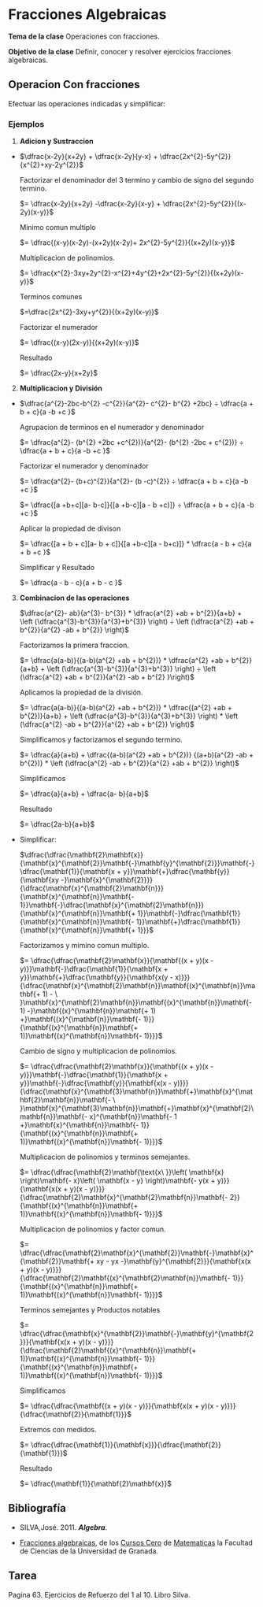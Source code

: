 # Fracciones Algebraicas

**Tema de la clase** Operaciones con fracciones.    

**Objetivo de la clase** Definir, conocer y resolver ejercicios fracciones algebraicas.  


## Operacion Con fracciones

Efectuar las operaciones indicadas y simplificar:

### Ejemplos

1. **Adicion y Sustraccion**

- $\dfrac{x-2y}{x+2y} + \dfrac{x-2y}{y-x} + \dfrac{2x^{2}-5y^{2}}{x^{2}+xy-2y^{2}}$

    Factorizar el denominador del 3 termino y cambio de signo del segundo termino.

    $= \dfrac{x-2y}{x+2y} -\dfrac{x-2y}{x-y} + \dfrac{2x^{2}-5y^{2}}{(x-2y)(x-y)}$

    Minimo comun multiplo 

    $= \dfrac{(x-y)(x-2y)-(x+2y)(x-2y)+ 2x^{2}-5y^{2}}{(x+2y)(x-y)}$

    Multiplicacion de polinomios.

    $= \dfrac{x^{2}-3xy+2y^{2}-x^{2}+4y^{2}+2x^{2}-5y^{2}}{(x+2y)(x-y)}$

    Terminos comunes

    $=\dfrac{2x^{2}-3xy+y^{2}}{(x+2y)(x-y)}$

    Factorizar el numerador 

    $= \dfrac{(x-y)(2x-y)}{(x+2y)(x-y)}$

    Resultado

    $= \dfrac{2x-y}{x+2y}$

2. **Multiplicacion y División**

- $\dfrac{a^{2}-2bc-b^{2} -c^{2}}{a^{2}- c^{2}- b^{2} +2bc} ÷ \dfrac{a + b + c}{a -b +c }$

    Agrupacion de terminos en el numerador y denominador 

    $= \dfrac{a^{2}- (b^{2} +2bc +c^{2})}{a^{2}- (b^{2} -2bc + c^{2})} ÷ \dfrac{a + b + c}{a -b +c }$

    Factorizar el numerador y denominador

    $= \dfrac{a^{2}- (b+c)^{2}}{a^{2}- (b -c)^{2}} ÷ \dfrac{a + b + c}{a -b +c }$

     $= \dfrac{[a +b+c][a- b-c]}{[a +b-c][a - b +c)]} ÷ \dfrac{a + b + c}{a -b +c }$

    Aplicar la propiedad de divison

    $= \dfrac{[a + b + c][a- b + c]}{[a +b-c][a - b+c)]} * \dfrac{a - b + c}{a + b +c }$

    Simplificar y 
    Resultado

    $= \dfrac{a - b - c}{a + b - c }$

3. **Combinacion de las operaciones**


    $\dfrac{a^{2}- ab}{a^{3}- b^{3}} * \dfrac{a^{2} +ab + b^{2}}{a+b} + \left (\dfrac{a^{3}-b^{3}}{a^{3}+b^{3}} \right) ÷ \left (\dfrac{a^{2} +ab + b^{2}}{a^{2} -ab + b^{2}} \right)$

    Factorizamos la primera fraccion.

    $= \dfrac{a(a-b)}{(a-b)(a^{2} +ab + b^{2})} * \dfrac{a^{2} +ab + b^{2}}{a+b} + \left (\dfrac{a^{3}-b^{3}}{a^{3}+b^{3}} \right) ÷ \left (\dfrac{a^{2} +ab + b^{2}}{a^{2} -ab + b^{2} }\right)$

    Aplicamos la propiedad de la división.

    $= \dfrac{a(a-b)}{(a-b)(a^{2} +ab + b^{2})} * \dfrac{(a^{2} +ab + b^{2})}{a+b} + \left (\dfrac{a^{3}-b^{3}}{a^{3}+b^{3}} \right) * \left (\dfrac{a^{2} -ab + b^{2}}{a^{2} +ab + b^{2}} \right)$

    Simplificamos y factorizamos el segundo termino.

    $= \dfrac{a}{a+b} + \dfrac{(a-b)(a^{2} +ab + b^{2})} {(a+b)(a^{2} -ab + b^{2})} * \left (\dfrac{a^{2} -ab + b^{2}}{a^{2} +ab + b^{2}} \right)$

    Simplificamos 

    $= \dfrac{a}{a+b} + \dfrac{a- b}{a+b}$

    Resultado

    $= \dfrac{2a-b}{a+b}$

- Simplificar:

    $\dfrac{\dfrac{\mathbf{2}\mathbf{x}}{\mathbf{x}^{\mathbf{2}}\mathbf{-}\mathbf{y}^{\mathbf{2}}}\mathbf{-}\dfrac{\mathbf{1}}{\mathbf{x + y}}\mathbf{+}\dfrac{\mathbf{y}}{\mathbf{xy -}\mathbf{x}^{\mathbf{2}}}}{\dfrac{\mathbf{x}^{\mathbf{2}\mathbf{n}}}{\mathbf{x}^{\mathbf{n}}\mathbf{- 1}}\mathbf{-}\dfrac{\mathbf{x}^{\mathbf{2}\mathbf{n}}}{\mathbf{x}^{\mathbf{n}}\mathbf{+ 1}}\mathbf{-}\dfrac{\mathbf{1}}{\mathbf{x}^{\mathbf{n}}\mathbf{- 1}}\mathbf{+}\dfrac{\mathbf{1}}{\mathbf{x}^{\mathbf{n}}\mathbf{+ 1}}}$

    Factorizamos y mimino comun multiplo. 

    $= \dfrac{\dfrac{\mathbf{2}\mathbf{x}}{\mathbf{(x + y)(x - y)}}\mathbf{-}\dfrac{\mathbf{1}}{\mathbf{x + y}}\mathbf{+}\dfrac{\mathbf{y}}{\mathbf{x(y - x)}}}{\dfrac{\mathbf{x}^{\mathbf{2}\mathbf{n}}\mathbf{(x}^{\mathbf{n}}\mathbf{+ 1) - \ }\mathbf{x}^{\mathbf{2}\mathbf{n}}\mathbf{(x}^{\mathbf{n}}\mathbf{- 1) -}\mathbf{(x}^{\mathbf{n}}\mathbf{+ 1) +}\mathbf{(x}^{\mathbf{n}}\mathbf{- 1)}}{\mathbf{(x}^{\mathbf{n}}\mathbf{+ 1)}\mathbf{(x}^{\mathbf{n}}\mathbf{- 1)}}}$

    Cambio de signo y multiplicacion de polinomios.

    $= \dfrac{\dfrac{\mathbf{2}\mathbf{x}}{\mathbf{(x + y)(x - y)}}\mathbf{-}\dfrac{\mathbf{1}}{\mathbf{x + y}}\mathbf{-}\dfrac{\mathbf{y}}{\mathbf{x(x - y)}}}{\dfrac{\mathbf{x}^{\mathbf{3}\mathbf{n}}\mathbf{+}\mathbf{x}^{\mathbf{2}\mathbf{n}}\mathbf{- \ }\mathbf{x}^{\mathbf{3}\mathbf{n}}\mathbf{+}\mathbf{x}^{\mathbf{2}\mathbf{n}}\mathbf{- x}^{\mathbf{n}}\mathbf{- 1 +}\mathbf{x}^{\mathbf{n}}\mathbf{- 1}}{\mathbf{(x}^{\mathbf{n}}\mathbf{+ 1)}\mathbf{(x}^{\mathbf{n}}\mathbf{- 1)}}}$

    Multiplicacion de polinomios y terminos semejantes.

    $= \dfrac{\dfrac{\mathbf{2}\mathbf{\text{x\ }}\left( \mathbf{x} \right)\mathbf{- x}\left( \mathbf{x - y} \right)\mathbf{- y(x + y)}}{\mathbf{x(x + y)(x - y)}}}{\dfrac{\mathbf{2}\mathbf{x}^{\mathbf{2}\mathbf{n}}\mathbf{- 2}}{\mathbf{(x}^{\mathbf{n}}\mathbf{+ 1)}\mathbf{(x}^{\mathbf{n}}\mathbf{- 1)}}}$

    Multiplicacion de polinomios y factor comun.

    $= \dfrac{\dfrac{\mathbf{2}\mathbf{x}^{\mathbf{2}}\mathbf{-}\mathbf{x}^{\mathbf{2}}\mathbf{+ xy - yx -}\mathbf{y}^{\mathbf{2}}}{\mathbf{x(x + y)(x - y)}}}{\dfrac{\mathbf{2}\mathbf{(x}^{\mathbf{2}\mathbf{n}}\mathbf{- 1)}}{\mathbf{(x}^{\mathbf{n}}\mathbf{+ 1)}\mathbf{(x}^{\mathbf{n}}\mathbf{- 1)}}}$

    Terminos semejantes y Productos notables

    $= \dfrac{\dfrac{\mathbf{x}^{\mathbf{2}}\mathbf{-}\mathbf{y}^{\mathbf{2}}}{\mathbf{x(x + y)(x - y)}}}{\dfrac{\mathbf{2}\mathbf{(x}^{\mathbf{n}}\mathbf{+ 1)}\mathbf{(x}^{\mathbf{n}}\mathbf{- 1)}}{\mathbf{(x}^{\mathbf{n}}\mathbf{+ 1)}\mathbf{(x}^{\mathbf{n}}\mathbf{- 1)}}}$

    Simplificamos

    $= \dfrac{\dfrac{\mathbf{(x + y)(x - y)}}{\mathbf{x(x + y)(x - y)}}}{\dfrac{\mathbf{2}}{\mathbf{1}}}$

    Extremos con medidos.

    $= \dfrac{\dfrac{\mathbf{1}}{\mathbf{x}}}{\dfrac{\mathbf{2}}{\mathbf{1}}}$

    Resultado

    $= \dfrac{\mathbf{1}}{\mathbf{2}\mathbf{x}}$


 ## Bibliografía

- SILVA,José. 2011. ***Algebra***.

- [Fracciones algebraicas](https://cursos-0-fc-ugr.github.io/Matematicas/01-fracciones_algebraicas.html), de los [Cursos Cero](https://cursos-0-fc-ugr.github.io/) de [Matematicas](https://cursos-0-fc-ugr.github.io/Matematicas/)  la Facultad de Ciencias de la Universidad de Granada.

## Tarea 

Pagina 63. Ejercicios de Refuerzo del 1 al 10. Libro Silva.











